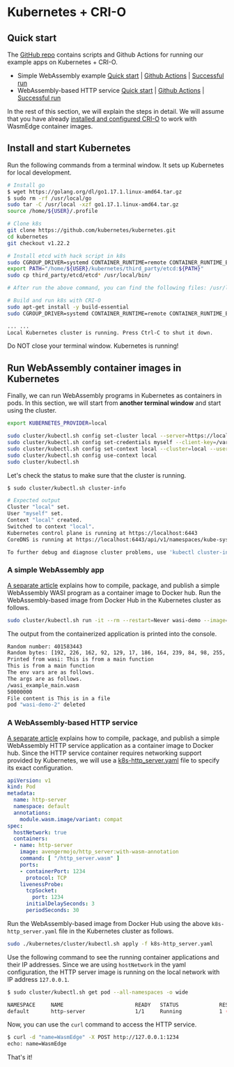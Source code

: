 # Kubernetes + CRI-O

## Quick start

The [GitHub repo](https://github.com/second-state/wasmedge-containers-examples/) contains scripts and Github Actions for running our example apps on Kubernetes + CRI-O.

* Simple WebAssembly example [Quick start](https://github.com/second-state/wasmedge-containers-examples/blob/main/kubernetes_crio/README.md) | [Github Actions](https://github.com/second-state/wasmedge-containers-examples/blob/main/.github/workflows/kubernetes-crio.yml) | [Successful run](https://github.com/second-state/wasmedge-containers-examples/runs/4328930134?check_suite_focus=true#step:6:3007)
* WebAssembly-based HTTP service [Quick start](https://github.com/second-state/wasmedge-containers-examples/blob/main/kubernetes_crio/http_server/README.md) | [Github Actions](https://github.com/second-state/wasmedge-containers-examples/blob/main/.github/workflows/kubernetes-crio-server.yml) | [Successful run](https://github.com/second-state/wasmedge-containers-examples/runs/4577789182?check_suite_focus=true#step:6:3030)

In the rest of this section, we will explain the steps in detail.
We will assume that you have already [installed and configured CRI-O](../cri/crio.md) to work with WasmEdge container images.

## Install and start Kubernetes

Run the following commands from a terminal window.
It sets up Kubernetes for local development.

```bash
# Install go
$ wget https://golang.org/dl/go1.17.1.linux-amd64.tar.gz
$ sudo rm -rf /usr/local/go
sudo tar -C /usr/local -xzf go1.17.1.linux-amd64.tar.gz
source /home/${USER}/.profile

# Clone k8s
git clone https://github.com/kubernetes/kubernetes.git
cd kubernetes
git checkout v1.22.2

# Install etcd with hack script in k8s
sudo CGROUP_DRIVER=systemd CONTAINER_RUNTIME=remote CONTAINER_RUNTIME_ENDPOINT='unix:///var/run/crio/crio.sock' ./hack/install-etcd.sh
export PATH="/home/${USER}/kubernetes/third_party/etcd:${PATH}"
sudo cp third_party/etcd/etcd* /usr/local/bin/

# After run the above command, you can find the following files: /usr/local/bin/etcd  /usr/local/bin/etcdctl  /usr/local/bin/etcdutl

# Build and run k8s with CRI-O
sudo apt-get install -y build-essential
sudo CGROUP_DRIVER=systemd CONTAINER_RUNTIME=remote CONTAINER_RUNTIME_ENDPOINT='unix:///var/run/crio/crio.sock' ./hack/local-up-cluster.sh

... ...
Local Kubernetes cluster is running. Press Ctrl-C to shut it down.
```
  
Do NOT close your terminal window. Kubernetes is running!

## Run WebAssembly container images in Kubernetes

Finally, we can run WebAssembly programs in Kubernetes as containers in pods.
In this section, we will start from **another terminal window** and start using the cluster.

```bash
export KUBERNETES_PROVIDER=local

sudo cluster/kubectl.sh config set-cluster local --server=https://localhost:6443 --certificate-authority=/var/run/kubernetes/server-ca.crt
sudo cluster/kubectl.sh config set-credentials myself --client-key=/var/run/kubernetes/client-admin.key --client-certificate=/var/run/kubernetes/client-admin.crt
sudo cluster/kubectl.sh config set-context local --cluster=local --user=myself
sudo cluster/kubectl.sh config use-context local
sudo cluster/kubectl.sh
```

Let's check the status to make sure that the cluster is running.

```bash
$ sudo cluster/kubectl.sh cluster-info

# Expected output
Cluster "local" set.
User "myself" set.
Context "local" created.
Switched to context "local".
Kubernetes control plane is running at https://localhost:6443
CoreDNS is running at https://localhost:6443/api/v1/namespaces/kube-system/services/kube-dns:dns/proxy

To further debug and diagnose cluster problems, use 'kubectl cluster-info dump'.
```

### A simple WebAssembly app

[A separate article](../demo/wasi.md) explains how to compile, package, and publish a simple WebAssembly WASI program as a container image to Docker hub.
Run the WebAssembly-based image from Docker Hub in the Kubernetes cluster as follows.

```bash
sudo cluster/kubectl.sh run -it --rm --restart=Never wasi-demo --image=hydai/wasm-wasi-example:with-wasm-annotation --annotations="module.wasm.image/variant=compat" /wasi_example_main.wasm 50000000
```

The output from the containerized application is printed into the console.

```bash
Random number: 401583443
Random bytes: [192, 226, 162, 92, 129, 17, 186, 164, 239, 84, 98, 255, 209, 79, 51, 227, 103, 83, 253, 31, 78, 239, 33, 218, 68, 208, 91, 56, 37, 200, 32, 12, 106, 101, 241, 78, 161, 16, 240, 158, 42, 24, 29, 121, 78, 19, 157, 185, 32, 162, 95, 214, 175, 46, 170, 100, 212, 33, 27, 190, 139, 121, 121, 222, 230, 125, 251, 21, 210, 246, 215, 127, 176, 224, 38, 184, 201, 74, 76, 133, 233, 129, 48, 239, 106, 164, 190, 29, 118, 71, 79, 203, 92, 71, 68, 96, 33, 240, 228, 62, 45, 196, 149, 21, 23, 143, 169, 163, 136, 206, 214, 244, 26, 194, 25, 101, 8, 236, 247, 5, 164, 117, 40, 220, 52, 217, 92, 179]
Printed from wasi: This is from a main function
This is from a main function
The env vars are as follows.
The args are as follows.
/wasi_example_main.wasm
50000000
File content is This is in a file
pod "wasi-demo-2" deleted
```

### A WebAssembly-based HTTP service

[A separate article](../demo/server.md) explains how to compile, package, and publish a simple WebAssembly HTTP service application as a container image to Docker hub.
Since the HTTP service container requires networking support provided by Kubernetes, we will use a [k8s-http_server.yaml](https://github.com/second-state/wasmedge-containers-examples/blob/main/kubernetes_crio/http_server/k8s-http_server.yaml) file to specify its exact configuration.

```yaml
apiVersion: v1
kind: Pod
metadata:
  name: http-server
  namespace: default
  annotations:
    module.wasm.image/variant: compat
spec:
  hostNetwork: true
  containers:
  - name: http-server
    image: avengermojo/http_server:with-wasm-annotation
    command: [ "/http_server.wasm" ]
    ports:
    - containerPort: 1234
      protocol: TCP
    livenessProbe:
      tcpSocket:
        port: 1234
      initialDelaySeconds: 3
      periodSeconds: 30
```

Run the WebAssembly-based image from Docker Hub using the above `k8s-http_server.yaml` file in the Kubernetes cluster as follows.

```bash
sudo ./kubernetes/cluster/kubectl.sh apply -f k8s-http_server.yaml
```

Use the following command to see the running container applications and their IP addresses.
Since we are using `hostNetwork` in the yaml configuration, the HTTP server image is running on the local network with IP address `127.0.0.1`.

```bash
$ sudo cluster/kubectl.sh get pod --all-namespaces -o wide

NAMESPACE     NAME                       READY   STATUS             RESTARTS      AGE   IP          NODE        NOMINATED NODE   READINESS GATES
default       http-server                1/1     Running            1 (26s ago)     60s     127.0.0.1   127.0.0.1   <none>           <none>
```

Now, you can use the `curl` command to access the HTTP service.

```bash
$ curl -d "name=WasmEdge" -X POST http://127.0.0.1:1234
echo: name=WasmEdge
```

That's it!
